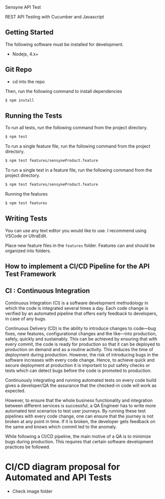 Sensyne API Test

REST API Testing with Cucumber and Javascript

## Getting Started

The following software must be installed for development.

- Nodejs, 4.x+

## Git Repo
- cd into the repo

Then, run the following command to install dependencies

```bash
$ npm install
```

##  Running the Tests

To run all tests, run the following command from the project directory.

```bash
$ npm test
```

To run a single feature file, run the following command from the project directory.

```bash
$ npm test features/sensyneProduct.feature
```

To run a single test in a feature file, run the following command from the project directory. 

```bash
$ npm test features/sensyneProduct.feature
```

Running the features

```bash
$ npm test features
```

## Writing Tests

You can use any text editor you would like to use. I recommend using VSCode or UltraEdit.

Place new feature files in the `features` folder. Features can and should be organized into folders.


## How to implement a CI/CD Pipeline for the API Test Framework

## CI : Continuous Integration

Continuous Integration (CI) is a software development methodology in which the code is integrated several times a day. Each code change is verified by an automated pipeline that offers early feedback to developers, in case of any bugs.


Continuous Delivery (CD) is the ability to introduce changes to code—bug fixes, new features, configurational changes and the like—into production, safely, quickly and sustainably. This can be achieved by ensuring that with every commit, the code is ready for production so that it can be deployed to production on demand and as a routine activity. This reduces the time of deployment during production. However, the risk of introducing bugs in the software increases with every code change. Hence, to achieve quick and secure deployment at production it is important to put safety checks or tests which can detect bugs before the code is promoted to production.

Continuously integrating and running automated tests on every code build gives a developer/QA the assurance that the checked-in code will work as expected.

However, to ensure that the whole business functionality and integration between different services is successful, a QA Engineer has to write more automated test scenarios to test user journeys. By running these test pipelines with every code change, one can ensure that the journey is not broken at any point in time. If it is broken, the developer gets feedback on the same and knows which commit led to the anomaly.

While following a CI/CD pipeline, the main motive of a QA is to minimize bugs during production. This requires that certain software development practices be followed.



# CI/CD diagram proposal for Automated and API Tests
- Check image folder 
